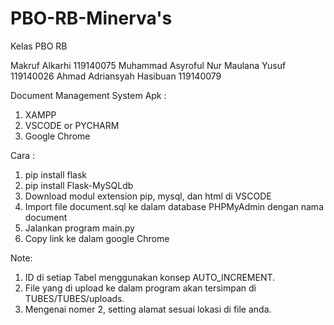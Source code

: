 # PBO-RB-Minerva's

Kelas PBO RB

Makruf Alkarhi 119140075
Muhammad Asyroful Nur Maulana Yusuf 119140026
Ahmad Adriansyah Hasibuan 119140079

Document Management System
Apk :
1. XAMPP
2. VSCODE or PYCHARM
3. Google Chrome

Cara :
1. pip install flask
2. pip install Flask-MySQLdb
3. Download modul extension pip, mysql, dan html di VSCODE
4. Import file document.sql ke dalam database PHPMyAdmin dengan nama document
5. Jalankan program main.py
6. Copy link ke dalam google Chrome

Note: 
1. ID di setiap Tabel menggunakan konsep AUTO_INCREMENT.
2. File yang di upload ke dalam program akan tersimpan di TUBES/TUBES/uploads.
3. Mengenai nomer 2, setting alamat sesuai lokasi di file anda.
